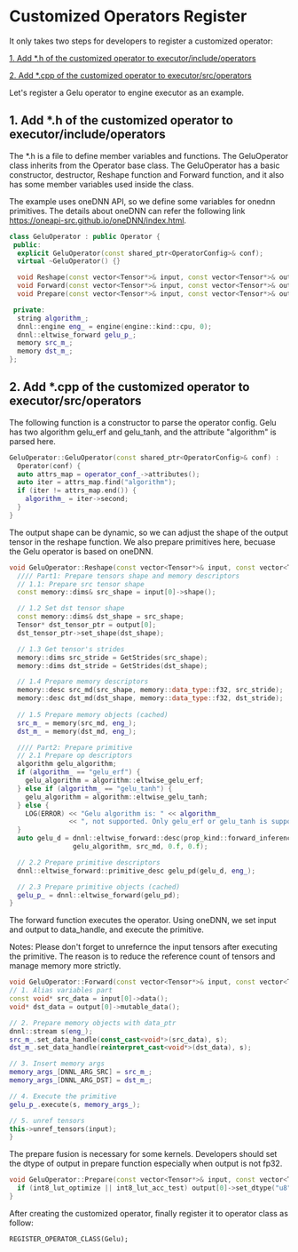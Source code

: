 # Customized Operators Register

It only takes two steps for developers to register a customized operator: 

[1. Add *.h of the customized operator to executor/include/operators](#1-add-h-of-the-customized-operator-to-executorincludeoperators)

[2. Add *.cpp of the customized operator to executor/src/operators](#2-add-cpp-of-the-customized-operator-to-executorsrcoperators)


Let's register a Gelu operator to engine executor as an example.

## 1. Add *.h of the customized operator to executor/include/operators
The *.h is a file to define member variables and functions. The GeluOperator class inherits from the Operator base class. The GeluOperator has a basic constructor, destructor, Reshape function and Forward function, and it also has some member variables used inside the class. 

The example uses oneDNN API, so we define some variables for onednn primitives. The details about oneDNN can refer the following link https://oneapi-src.github.io/oneDNN/index.html.
```cpp
class GeluOperator : public Operator {
 public:
  explicit GeluOperator(const shared_ptr<OperatorConfig>& conf);
  virtual ~GeluOperator() {}

  void Reshape(const vector<Tensor*>& input, const vector<Tensor*>& output) override;
  void Forward(const vector<Tensor*>& input, const vector<Tensor*>& output) override;
  void Prepare(const vector<Tensor*>& input, const vector<Tensor*>& output) override;

 private:
  string algorithm_;
  dnnl::engine eng_ = engine(engine::kind::cpu, 0);
  dnnl::eltwise_forward gelu_p_;
  memory src_m_;
  memory dst_m_;
};
```
## 2. Add *.cpp of the customized operator to executor/src/operators
The following function is a constructor to parse the operator config. Gelu has two algorithm gelu_erf and gelu_tanh, and the attribute "algorithm" is parsed here.
```cpp
GeluOperator::GeluOperator(const shared_ptr<OperatorConfig>& conf) :
  Operator(conf) {
  auto attrs_map = operator_conf_->attributes();
  auto iter = attrs_map.find("algorithm");
  if (iter != attrs_map.end()) {
    algorithm_ = iter->second;
  }
}
```

The output shape can be dynamic, so we can adjust the shape of the output tensor in the reshape function. We also prepare primitives here, becuase the Gelu operator is based on oneDNN.
```cpp
void GeluOperator::Reshape(const vector<Tensor*>& input, const vector<Tensor*>& output) {
  //// Part1: Prepare tensors shape and memory descriptors
  // 1.1: Prepare src tensor shape
  const memory::dims& src_shape = input[0]->shape();

  // 1.2 Set dst tensor shape
  const memory::dims& dst_shape = src_shape;
  Tensor* dst_tensor_ptr = output[0];
  dst_tensor_ptr->set_shape(dst_shape);

  // 1.3 Get tensor's strides
  memory::dims src_stride = GetStrides(src_shape);
  memory::dims dst_stride = GetStrides(dst_shape);

  // 1.4 Prepare memory descriptors
  memory::desc src_md(src_shape, memory::data_type::f32, src_stride);
  memory::desc dst_md(dst_shape, memory::data_type::f32, dst_stride);
  
  // 1.5 Prepare memory objects (cached)
  src_m_ = memory(src_md, eng_);
  dst_m_ = memory(dst_md, eng_);

  //// Part2: Prepare primitive
  // 2.1 Prepare op descriptors
  algorithm gelu_algorithm;
  if (algorithm_ == "gelu_erf") {
    gelu_algorithm = algorithm::eltwise_gelu_erf;
  } else if (algorithm_ == "gelu_tanh") {
    gelu_algorithm = algorithm::eltwise_gelu_tanh;
  } else {
    LOG(ERROR) << "Gelu algorithm is: " << algorithm_
               << ", not supported. Only gelu_erf or gelu_tanh is supported.";
  }
  auto gelu_d = dnnl::eltwise_forward::desc(prop_kind::forward_inference,
                gelu_algorithm, src_md, 0.f, 0.f);

  // 2.2 Prepare primitive descriptors
  dnnl::eltwise_forward::primitive_desc gelu_pd(gelu_d, eng_);

  // 2.3 Prepare primitive objects (cached)
  gelu_p_ = dnnl::eltwise_forward(gelu_pd);
}
```
The forward function executes the operator. Using oneDNN, we set input and output to data_handle, and execute the primitive. 

Notes: Please don't forget to unrefernce the input tensors after executing the primitive. The reason is to reduce the reference count of tensors and manage memory more strictly.

```cpp
void GeluOperator::Forward(const vector<Tensor*>& input, const vector<Tensor*>& output) {
// 1. Alias variables part
const void* src_data = input[0]->data();
void* dst_data = output[0]->mutable_data();

// 2. Prepare memory objects with data_ptr
dnnl::stream s(eng_);
src_m_.set_data_handle(const_cast<void*>(src_data), s);
dst_m_.set_data_handle(reinterpret_cast<void*>(dst_data), s);

// 3. Insert memory args
memory_args_[DNNL_ARG_SRC] = src_m_;
memory_args_[DNNL_ARG_DST] = dst_m_;

// 4. Execute the primitive
gelu_p_.execute(s, memory_args_);

// 5. unref tensors
this->unref_tensors(input);
}
```

The prepare fusion is necessary for some kernels. Developers should set the dtype of output in prepare function especially when output is not fp32.
```cpp
void GeluOperator::Prepare(const vector<Tensor*>& input, const vector<Tensor*>& output) {
  if (int8_lut_optimize || int8_lut_acc_test) output[0]->set_dtype("u8");
}
```

After creating the customized operator, finally register it to operator class as follow:
```
REGISTER_OPERATOR_CLASS(Gelu);
```

